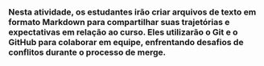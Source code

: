 ### Nesta atividade, os estudantes irão criar arquivos de texto em formato Markdown para compartilhar suas trajetórias e expectativas em relação ao curso. Eles utilizarão o Git e o GitHub para colaborar em equipe, enfrentando desafios de conflitos durante o processo de merge.